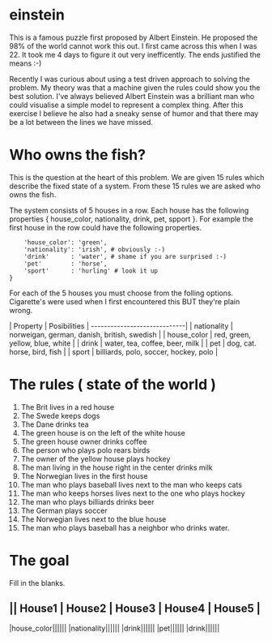 einstein
========

This is a famous puzzle first proposed by Albert Einstein.  He proposed the 98% of the world cannot work this out.  I first came across this when I was 22.  It took me 4 days to figure it out very inefficently.  The ends justified the means :-)

Recently I was curious about using a test driven approach to solving the problem.  My theory was that a machine given the rules could show you the best solution.  I've always believed Albert Einstein was a brilliant man who could visualise a simple model to represent a complex thing.  After this exercise I believe he also had a sneaky sense of humor and that there may be a lot between the lines we have missed.

Who owns the fish?
==================

This is the question at the heart of this problem.  We are given 15 rules which describe the fixed state of a system.  From these 15 rules we are asked who owns the fish.

The system consists of 5 houses in a row.  Each house has the following properties { house_color, nationality, drink, pet, spport }.  For example the first house in the row could have the following properties.

```{
    'house_color': 'green',
    'nationality': 'irish', # obviously :-)
    'drink'      : 'water', # shame if you are surprised :-)
    'pet'        : 'horse',
    'sport'      : 'hurling' # look it up
}
```

For each of the 5 houses you must choose from the folling options.  Cigarette's were used when I first encountered this BUT they're plain wrong.

| Property    | Posibilities |
-----------------------------|
| nationality | norweigan, german, danish, british, swedish |
| house_color | red, green, yellow, blue, white |
| drink | water, tea, coffee, beer, milk |
| pet | dog, cat. horse, bird, fish |
| sport | billiards, polo, soccer, hockey, polo |

The rules ( state of the world )
================================

1. The Brit lives in a red house
2. The Swede keeps dogs
3. The Dane drinks tea
4. The green house is on the left of the white house
5. The green house owner drinks coffee
6. The person who plays polo rears birds
7. The owner of the yellow house plays hockey
8. The man living in the house right in the center drinks milk
9. The Norwegian lives in the first house
10. The man who plays baseball lives next to the man who keeps cats
11. The man who keeps horses lives next to the one who plays hockey
12. The man who plays billiards drinks beer
13. The German plays soccer
14. The Norwegian lives next to the blue house
15. The man who plays baseball has a neighbor who drinks water.

The goal
========

Fill in the blanks.

|| House1 | House2 | House3 | House4 | House5 |
-----------------------------------------------
|house_color||||||
|nationality||||||
|drink||||||
|pet||||||
|drink||||||
